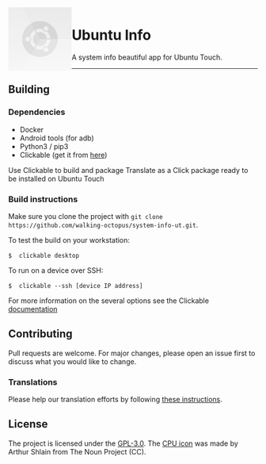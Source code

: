 <img height="128" src="./assets/logo.svg" align="left"/>

# Ubuntu Info

A system info beautiful app for Ubuntu Touch.
_____________________________________________

## Building 

### Dependencies
- Docker
- Android tools (for adb)
- Python3 / pip3
- Clickable (get it from [here](https://clickable-ut.dev/en/latest/index.html))

Use Clickable to build and package Translate as a Click package ready to be installed on Ubuntu Touch

### Build instructions
Make sure you clone the project with
`git clone https://github.com/walking-octopus/system-info-ut.git`.

To test the build on your workstation:
```
$  clickable desktop
```

To run on a device over SSH:
```
$  clickable --ssh [device IP address]
```

For more information on the several options see the Clickable [documentation](https://clickable-ut.dev/en/latest/index.html)

## Contributing
Pull requests are welcome. For major changes, please open an issue first to discuss what you would like to change.

### Translations
Please help our translation efforts by following [these instructions](https://github.com/walking-octopus/system-info-ut/tree/main/po/README.md).

## License
The project is licensed under the [GPL-3.0](https://opensource.org/licenses/GPL-3.0).
The [CPU icon](https://thenounproject.com/icon/cpu-156717/) was made by Arthur Shlain from The Noun Project (CC).
